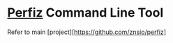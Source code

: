 # [Perfiz](https://github.com/znsio/perfiz) Command Line Tool

Refer to main [project][https://github.com/znsio/perfiz]
